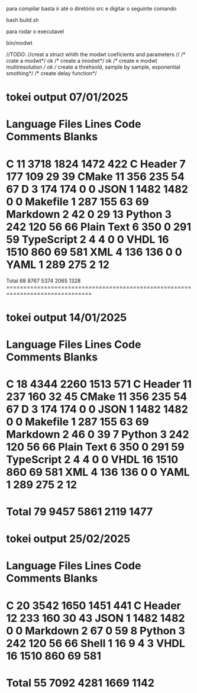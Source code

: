 para compilar basta ir até o diretório src e digitar o seguinte comando

bash build.sh

para rodar o executavel

bin/modwt


//TODO:
//creat a struct whith the modwt coeficients and parameters
//
/* crate a modwt*/ ok
/* create a imodwt*/ ok
/* create e modwt multiresolution */ ok
/* create a threhsold, sample by sample, exponential smothing*/
/* create delay function*/


tokei output 07/01/2025
===============================================================================
 Language            Files        Lines         Code     Comments       Blanks
===============================================================================
 C                      11         3718         1824         1472          422
 C Header                7          177          109           29           39
 CMake                  11          356          235           54           67
 D                       3          174          174            0            0
 JSON                    1         1482         1482            0            0
 Makefile                1          287          155           63           69
 Markdown                2           42            0           29           13
 Python                  3          242          120           56           66
 Plain Text              6          350            0          291           59
 TypeScript              2            4            4            0            0
 VHDL                   16         1510          860           69          581
 XML                     4          136          136            0            0
 YAML                    1          289          275            2           12
===============================================================================
 Total                  68         8767         5374         2065         1328                                                                     ===============================================================================

tokei output 14/01/2025
 ===============================================================================
 Language            Files        Lines         Code     Comments       Blanks
===============================================================================
 C                      18         4344         2260         1513          571
 C Header               11          237          160           32           45
 CMake                  11          356          235           54           67
 D                       3          174          174            0            0
 JSON                    1         1482         1482            0            0
 Makefile                1          287          155           63           69
 Markdown                2           46            0           39            7
 Python                  3          242          120           56           66
 Plain Text              6          350            0          291           59
 TypeScript              2            4            4            0            0
 VHDL                   16         1510          860           69          581
 XML                     4          136          136            0            0
 YAML                    1          289          275            2           12
===============================================================================
 Total                  79         9457         5861         2119         1477
===============================================================================

tokei output 25/02/2025
===============================================================================
 Language            Files        Lines         Code     Comments       Blanks
===============================================================================
 C                      20         3542         1650         1451          441
 C Header               12          233          160           30           43
 JSON                    1         1482         1482            0            0
 Markdown                2           67            0           59            8
 Python                  3          242          120           56           66
 Shell                   1           16            9            4            3
 VHDL                   16         1510          860           69          581
===============================================================================
 Total                  55         7092         4281         1669         1142
===============================================================================